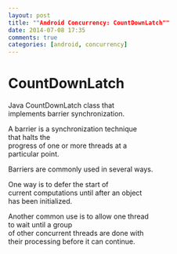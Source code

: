 ```yaml
---
layout: post
title: ""Android Concurrency: CountDownLatch""
date: 2014-07-08 17:35
comments: true
categories: [android, concurrency] 
---
```


# CountDownLatch

Java CountDownLatch class that  
implements barrier synchronization.  
  
A barrier is a synchronization technique  
that halts the  
progress of one or more threads at a  
particular point.  
  
Barriers are commonly used in several ways.  
  
One way is to defer the start of  
current computations until after an object  
has been initialized.  
  
Another common use is to allow one thread  
to wait until a group  
of other concurrent threads are done with  
their processing before it can continue.  
